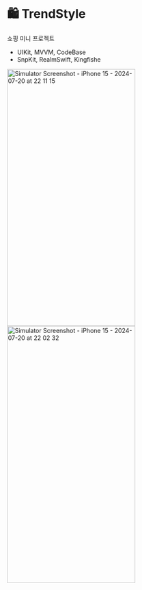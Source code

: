 # 🛍️ TrendStyle
쇼핑 미니 프로젝트

- UIKit, MVVM, CodeBase
-  SnpKit, RealmSwift, Kingfishe

  

<img src="https://github.com/user-attachments/assets/948aa887-a3ae-4b84-b850-fc2ee25ed7df" alt="Simulator Screenshot - iPhone 15 - 2024-07-20 at 22 11 15" width="300" height="600"/>

<img src="https://github.com/user-attachments/assets/b6d72779-bb58-4bd1-8bb9-4a57148428fa" alt="Simulator Screenshot - iPhone 15 - 2024-07-20 at 22 02 32" width="300" height="600"/>
